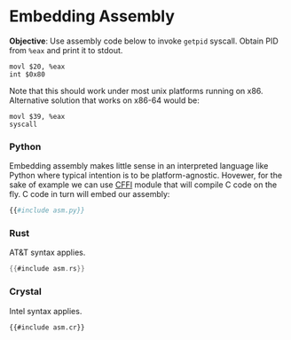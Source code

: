 # Embedding Assembly

**Objective**: Use assembly code below to invoke `getpid` syscall. Obtain PID from `%eax` and print it to stdout.

```x86asm
movl $20, %eax
int $0x80
```

Note that this should work under most unix platforms running on x86. Alternative solution that works on x86-64 would be:

```x86asm
movl $39, %eax
syscall
```

### Python

Embedding assembly makes little sense in an interpreted language like Python where typical intention is to be platform-agnostic. Hovewer, for the sake of example we can use [CFFI](https://cffi.readthedocs.io/en/stable/) module that will compile C code on the fly. C code in turn will embed our assembly:

```python
{{#include asm.py}}
```

### Rust

AT&T syntax applies.

```rust
{{#include asm.rs}}
```

### Crystal

Intel syntax applies.

```crystal
{{#include asm.cr}}
```
